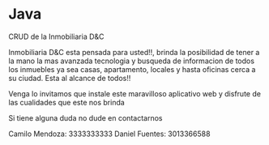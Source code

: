 Java
====

CRUD de la Inmobiliaria D&C

Inmobiliaria D&C esta pensada para usted!!, brinda la posibilidad de tener a la mano la mas avanzada tecnologia y busqueda de informacion de todos los inmuebles ya sea casas, apartamento, locales y hasta oficinas cerca a su ciudad.
Esta al alcance de todos!!

Venga lo invitamos que instale este maravilloso aplicativo web y disfrute de las cualidades que este nos brinda

Si tiene alguna duda no dude en contactarnos

Camilo Mendoza: 3333333333
Daniel Fuentes: 3013366588
